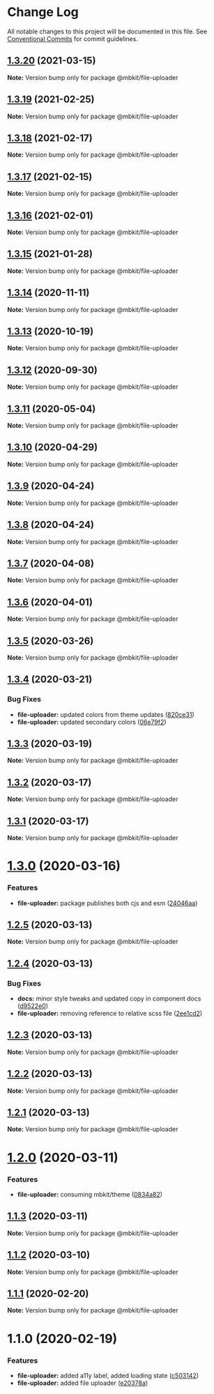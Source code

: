 # Change Log

All notable changes to this project will be documented in this file.
See [Conventional Commits](https://conventionalcommits.org) for commit guidelines.

## [1.3.20](https://github.com/mindbody/mbkit/compare/@mbkit/file-uploader@1.3.19...@mbkit/file-uploader@1.3.20) (2021-03-15)

**Note:** Version bump only for package @mbkit/file-uploader





## [1.3.19](https://github.com/mindbody/mbkit/compare/@mbkit/file-uploader@1.3.18...@mbkit/file-uploader@1.3.19) (2021-02-25)

**Note:** Version bump only for package @mbkit/file-uploader





## [1.3.18](https://github.com/mindbody/mbkit/compare/@mbkit/file-uploader@1.3.17...@mbkit/file-uploader@1.3.18) (2021-02-17)

**Note:** Version bump only for package @mbkit/file-uploader





## [1.3.17](https://github.com/mindbody/mbkit/compare/@mbkit/file-uploader@1.3.16...@mbkit/file-uploader@1.3.17) (2021-02-15)

**Note:** Version bump only for package @mbkit/file-uploader





## [1.3.16](https://github.com/mindbody/mbkit/compare/@mbkit/file-uploader@1.3.14...@mbkit/file-uploader@1.3.16) (2021-02-01)

**Note:** Version bump only for package @mbkit/file-uploader





## [1.3.15](https://github.com/mindbody/mbkit/compare/@mbkit/file-uploader@1.3.14...@mbkit/file-uploader@1.3.15) (2021-01-28)

**Note:** Version bump only for package @mbkit/file-uploader





## [1.3.14](https://github.com/mindbody/mbkit/compare/@mbkit/file-uploader@1.3.13...@mbkit/file-uploader@1.3.14) (2020-11-11)

**Note:** Version bump only for package @mbkit/file-uploader





## [1.3.13](https://github.com/mindbody/mbkit/compare/@mbkit/file-uploader@1.3.13...@mbkit/file-uploader@1.3.13) (2020-10-19)

**Note:** Version bump only for package @mbkit/file-uploader





## [1.3.12](https://github.com/mindbody/mbkit/compare/@mbkit/file-uploader@1.3.11...@mbkit/file-uploader@1.3.12) (2020-09-30)

**Note:** Version bump only for package @mbkit/file-uploader





## [1.3.11](https://github.com/mindbody/design-system/compare/@mbkit/file-uploader@1.3.10...@mbkit/file-uploader@1.3.11) (2020-05-04)

**Note:** Version bump only for package @mbkit/file-uploader





## [1.3.10](https://github.com/mindbody/design-system/compare/@mbkit/file-uploader@1.3.9...@mbkit/file-uploader@1.3.10) (2020-04-29)

**Note:** Version bump only for package @mbkit/file-uploader





## [1.3.9](https://github.com/mindbody/design-system/compare/@mbkit/file-uploader@1.3.7...@mbkit/file-uploader@1.3.9) (2020-04-24)

**Note:** Version bump only for package @mbkit/file-uploader





## [1.3.8](https://github.com/mindbody/design-system/compare/@mbkit/file-uploader@1.3.7...@mbkit/file-uploader@1.3.8) (2020-04-24)

**Note:** Version bump only for package @mbkit/file-uploader





## [1.3.7](https://github.com/mindbody/mbkit/compare/@mbkit/file-uploader@1.3.6...@mbkit/file-uploader@1.3.7) (2020-04-08)

**Note:** Version bump only for package @mbkit/file-uploader





## [1.3.6](https://github.com/mindbody/design-system/compare/@mbkit/file-uploader@1.3.5...@mbkit/file-uploader@1.3.6) (2020-04-01)

**Note:** Version bump only for package @mbkit/file-uploader





## [1.3.5](https://github.com/mindbody/design-system/compare/@mbkit/file-uploader@1.3.4...@mbkit/file-uploader@1.3.5) (2020-03-26)

**Note:** Version bump only for package @mbkit/file-uploader





## [1.3.4](https://github.com/mindbody/design-system/compare/@mbkit/file-uploader@1.3.3...@mbkit/file-uploader@1.3.4) (2020-03-21)


### Bug Fixes

* **file-uploader:** updated colors from theme updates ([820ce31](https://github.com/mindbody/design-system/commit/820ce31c01944fb6f411020f5479f33ed7a3fa36))
* **file-uploader:** updated secondary colors ([06e79f2](https://github.com/mindbody/design-system/commit/06e79f2226f806bc21f43144eb755dc88bd401f0))





## [1.3.3](https://github.com/mindbody/design-system/compare/@mbkit/file-uploader@1.3.2...@mbkit/file-uploader@1.3.3) (2020-03-19)

**Note:** Version bump only for package @mbkit/file-uploader





## [1.3.2](https://github.com/mindbody/mbkit/compare/@mbkit/file-uploader@1.3.1...@mbkit/file-uploader@1.3.2) (2020-03-17)

**Note:** Version bump only for package @mbkit/file-uploader





## [1.3.1](https://github.com/mindbody/design-system/compare/@mbkit/file-uploader@1.3.0...@mbkit/file-uploader@1.3.1) (2020-03-17)

**Note:** Version bump only for package @mbkit/file-uploader





# [1.3.0](https://github.com/mindbody/design-system/compare/@mbkit/file-uploader@1.2.5...@mbkit/file-uploader@1.3.0) (2020-03-16)


### Features

* **file-uploader:** package publishes both cjs and esm ([24046aa](https://github.com/mindbody/design-system/commit/24046aa3d7546008a397b6fc3111b348932c05d4))





## [1.2.5](https://github.com/mindbody/design-system/compare/@mbkit/file-uploader@1.2.4...@mbkit/file-uploader@1.2.5) (2020-03-13)

**Note:** Version bump only for package @mbkit/file-uploader





## [1.2.4](https://github.com/mindbody/design-system/compare/@mbkit/file-uploader@1.2.3...@mbkit/file-uploader@1.2.4) (2020-03-13)


### Bug Fixes

* **docs:** minor style tweaks and updated copy in component docs ([d9522e0](https://github.com/mindbody/design-system/commit/d9522e0f1470800e3103793208e24a84739a5888))
* **file-uploader:** removing reference to relative scss file ([2ee1cd2](https://github.com/mindbody/design-system/commit/2ee1cd2341bada5e171be0b4f5b6f276fb8447f1))





## [1.2.3](https://github.com/mindbody/design-system/compare/@mbkit/file-uploader@1.2.2...@mbkit/file-uploader@1.2.3) (2020-03-13)

**Note:** Version bump only for package @mbkit/file-uploader





## [1.2.2](https://github.com/mindbody/design-system/compare/@mbkit/file-uploader@1.2.1...@mbkit/file-uploader@1.2.2) (2020-03-13)

**Note:** Version bump only for package @mbkit/file-uploader





## [1.2.1](https://github.com/mindbody/design-system/compare/@mbkit/file-uploader@1.2.0...@mbkit/file-uploader@1.2.1) (2020-03-13)

**Note:** Version bump only for package @mbkit/file-uploader





# [1.2.0](https://github.com/mindbody/design-system/compare/@mbkit/file-uploader@1.1.3...@mbkit/file-uploader@1.2.0) (2020-03-11)


### Features

* **file-uploader:** consuming mbkit/theme ([0834a82](https://github.com/mindbody/design-system/commit/0834a82956b8c67dfa8a13874b51f9b7a13a7f51))





## [1.1.3](https://github.com/mindbody/design-system/compare/@mbkit/file-uploader@1.1.2...@mbkit/file-uploader@1.1.3) (2020-03-11)

**Note:** Version bump only for package @mbkit/file-uploader





## [1.1.2](https://github.com/mindbody/design-system/compare/@mbkit/file-uploader@1.1.1...@mbkit/file-uploader@1.1.2) (2020-03-10)

**Note:** Version bump only for package @mbkit/file-uploader





## [1.1.1](https://github.com/mindbody/design-system/compare/@mbkit/file-uploader@1.1.0...@mbkit/file-uploader@1.1.1) (2020-02-20)

**Note:** Version bump only for package @mbkit/file-uploader





# 1.1.0 (2020-02-19)


### Features

* **file-uploader:** added a11y label, added loading state ([c503142](https://github.com/mindbody/design-system/commit/c5031428967d2165b9691540f04c11d61098277c))
* **file-uploader:** added file uploader ([e20378a](https://github.com/mindbody/design-system/commit/e20378a5e2f3d005d6b942914ed9108c8cd0c788))
